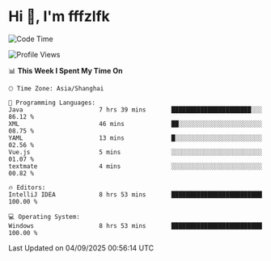 # Hi 👋, I'm fffzlfk

<!--START_SECTION:waka-->
![Code Time](http://img.shields.io/badge/Code%20Time-1%2C371%20hrs%2024%20mins-blue)

![Profile Views](http://img.shields.io/badge/Profile%20Views-0-blue)

📊 **This Week I Spent My Time On** 

```text
🕑︎ Time Zone: Asia/Shanghai

💬 Programming Languages: 
Java                     7 hrs 39 mins       ██████████████████████░░░   86.12 % 
XML                      46 mins             ██░░░░░░░░░░░░░░░░░░░░░░░   08.75 % 
YAML                     13 mins             █░░░░░░░░░░░░░░░░░░░░░░░░   02.56 % 
Vue.js                   5 mins              ░░░░░░░░░░░░░░░░░░░░░░░░░   01.07 % 
textmate                 4 mins              ░░░░░░░░░░░░░░░░░░░░░░░░░   00.82 % 

🔥 Editors: 
IntelliJ IDEA            8 hrs 53 mins       █████████████████████████   100.00 % 

💻 Operating System: 
Windows                  8 hrs 53 mins       █████████████████████████   100.00 % 
```


 Last Updated on 04/09/2025 00:56:14 UTC
<!--END_SECTION:waka-->
